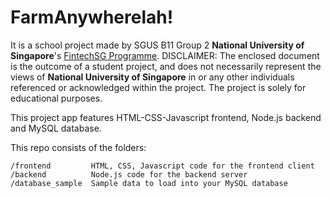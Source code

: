 # FarmAnywherelah!

It is a school project made by SGUS B11 Group 2 **National University of Singapore**'s [FintechSG Programme](https://fintechlab.nus.edu.sg/nus-fintechsg-programme/).
DISCLAIMER: The enclosed document is the outcome of a student project, and does not necessarily represent the views of **National University of Singapore** in or any other individuals referenced or acknowledged within the project. The project is solely for educational purposes. 

This project app features HTML-CSS-Javascript frontend, Node.js backend and MySQL database.

This repo consists of the folders:
```
/frontend         HTML, CSS, Javascript code for the frontend client
/backend          Node.js code for the backend server
/database_sample  Sample data to load into your MySQL database
```
